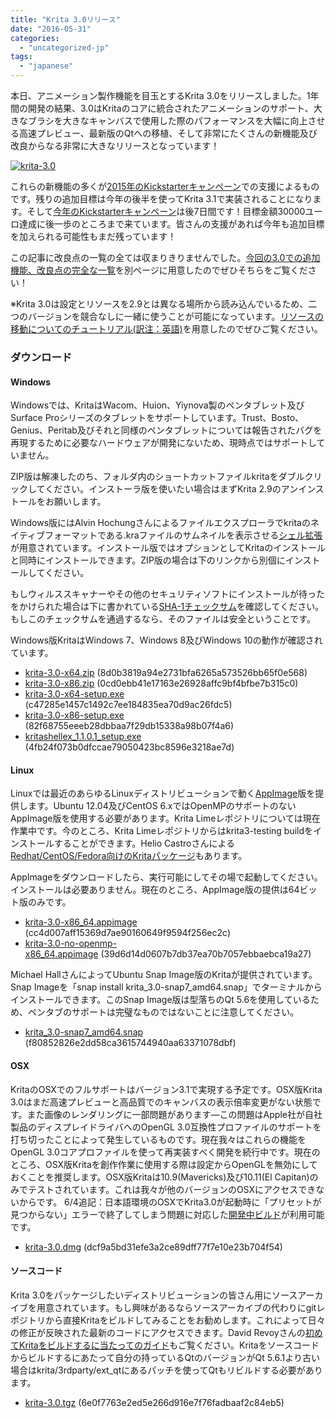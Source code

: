```yaml
---
title: "Krita 3.0リリース"
date: "2016-05-31"
categories: 
  - "uncategorized-jp"
tags: 
  - "japanese"
---
```


本日、アニメーション製作機能を目玉とするKrita 3.0をリリースしました。1年間の開発の結果、3.0はKritaのコアに統合されたアニメーションのサポート、大きなブラシを大きなキャンバスで使用した際のパフォーマンスを大幅に向上させる高速プレビュー、最新版のQtへの移植、そして非常にたくさんの新機能及び改良からなる非常に大きなリリースとなっています！

[![krita-3.0](/images/posts/2016/krita-3.0-1024x559.png)](https://krita.org/wp-content/uploads/2016/05/krita-3.0.png)

これらの新機能の多くが[2015年のKickstarterキャンペーン](https://www.kickstarter.com/projects/krita/krita-free-paint-app-lets-make-it-faster-than-phot?ref=users)での支援によるものです。残りの追加目標は今年の後半を使ってKrita 3.1で実装されることになります。そして[今年のKickstarterキャンペーン](https://krita.org/krita-kickstarter-2016-jp/)は後7日間です！目標金額30000ユーロ達成に後一歩のところまで来ています。皆さんの支援があれば今年も追加目標を加えられる可能性もまだ残っています！

この記事に改良点の一覧の全ては収まりきりませんでした。[今回の3.0での追加機能、改良点の完全な一覧](https://krita.org/jp/krita-3-0-release-notes-jp/)を別ページに用意したのでぜひそちらをご覧ください！

※Krita 3.0は設定とリソースを2.9とは異なる場所から読み込んでいるため、二つのバージョンを競合なしに一緒に使うことが可能になっています。[リソースの移動についてのチュートリアル(訳注：英語)](https://docs.krita.org/KritaFAQ#My_resource_dissapeared_with_installing_3.0.21_Did_Krita_delete_them.3F)を用意したのでぜひご覧ください。

### ダウンロード

#### Windows

Windowsでは、KritaはWacom、Huion、Yiynova製のペンタブレット及びSurface Proシリーズのタブレットをサポートしています。Trust、Bosto、Genius、Peritab及びそれと同様のペンタブレットについては報告されたバグを再現するために必要なハードウェアが開発にないため、現時点ではサポートしていません。

ZIP版は解凍したのち、フォルダ内のショートカットファイルkritaをダブルクリックしてください。インストーラ版を使いたい場合はまずKrita 2.9のアンインストールをお願いします。

Windows版にはAlvin Hochungさんによるファイルエクスプローラでkritaのネイティブフォーマットである.kraファイルのサムネイルを表示させる[シェル拡張](https://github.com/alvinhochun/KritaShellExtension)が用意されています。インストール版ではオプションとしてKritaのインストールと同時にインストールできます。ZIP版の場合は下のリンクから別個にインストールしてください。

もしウィルススキャナーやその他のセキュリティソフトにインストールが待ったをかけられた場合は下に書かれている[SHA-1チェックサム](https://ja.wikipedia.org/wiki/SHA-1#.E3.83.87.E3.83.BC.E3.82.BF.E5.AE.8C.E5.85.A8.E6.80.A7)を確認してください。もしこのチェックサムを通過するなら、そのファイルは安全ということです。

Windows版KritaはWindows 7、Windows 8及びWindows 10の動作が確認されています。

- [krita-3.0-x64.zip](http://files.kde.org/krita/3/windows/krita-3.0-x64.zip) (8d0b3819a94e2731bfa6265a573526bb65f0e568)
- [krita-3.0-x86.zip](http://files.kde.org/krita/3/windows/krita-3.0-x86.zip) (0cd0ebb41e17163e26928affc9bf4bfbe7b315c0)
- [krita-3.0-x64-setup.exe](http://files.kde.org/krita/3/windows/krita-3.0-x64-setup.exe) (c47285e1457c1492c7ee184835ea70d9ac26fdc5)
- [krita-3.0-x86-setup.exe](http://files.kde.org/krita/3/windows/krita-3.0-x86-setup.exe) (82f68755eeeb28dbbaa7f29db15338a98b07f4a6)
- [kritashellex\_1.1.0.1\_setup.exe](http://files.kde.org/krita/3/windows/kritashellex-1.1.0.2-setup.exe) (4fb24f073b0dfccae79050423bc8596e3218ae7d)

#### Linux

Linuxでは最近のあらゆるLinuxディストリビューションで動く[AppImage](http://appimage.org/)版を提供します。Ubuntu 12.04及びCentOS 6.xではOpenMPのサポートのないAppImage版を使用する必要があります。Krita Limeレポジトリについては現在作業中です。今のところ、Krita Limeレポジトリからはkrita3-testing buildをインストールすることができます。Helio Castroさんによる[Redhat/CentOS/Fedora向けのKritaパッケージ](http://www.heliocastro.info/?p=241)もあります。

AppImageをダウンロードしたら、実行可能にしてその場で起動してください。インストールは必要ありません。現在のところ、AppImage版の提供は64ビット版のみです。

- [krita-3.0-x86\_64.appimage](http://files.kde.org/krita/3/linux/krita-3.0-x86_64.appimage)  (cc4d007aff15369d7ae90160649f9594f256ec2c)
- [krita-3.0-no-openmp-x86\_64.appimage](http://files.kde.org/krita/3/linux/krita-3.0-no-openmp-x86_64.appimage) (39d6d14d0607b7db37ea70b7057ebbaebca19a27)

Michael HallさんによってUbuntu Snap Image版のKritaが提供されています。Snap Imageを「snap install krita\_3.0-snap7\_amd64.snap」でターミナルからインストールできます。このSnap Image版は型落ちのQt 5.6を使用しているため、ペンタブのサポートは完璧なものではないことに注意してください。

- [krita\_3.0-snap7\_amd64.snap](http://files.kde.org/krita/3/linux/krita_3.0-snap7_amd64.snap) (f80852826e2dd58ca3615744940aa63371078dbf)

#### OSX

KritaのOSXでのフルサポートはバージョン3.1で実現する予定です。OSX版Krita 3.0はまだ高速プレビューと高品質でのキャンバスの表示倍率変更がない状態です。また画像のレンダリングに一部問題があります―この問題はApple社が自社製品のディスプレイドライバへのOpenGL 3.0互換性プロファイルのサポートを打ち切ったことによって発生しているものです。現在我々はこれらの機能をOpenGL 3.0コアプロファイルを使って再実装すべく開発を続行中です。現在のところ、OSX版Kritaを創作作業に使用する際は設定からOpenGLを無効にしておくことを推奨します。OSX版Kritaは10.9(Mavericks)及び10.11(El Capitan)のみでテストされています。これは我々が他のバージョンのOSXにアクセスできないからです。 6/4追記：日本語環境のOSXでKrita3.0が起動時に「プリセットが見つからない」エラーで終了してしまう問題に対応した[開発中ビルド](http://files.kde.org/krita/3/osx/devbuilds/)が利用可能です。

- [krita-3.0.dmg](http://files.kde.org/krita/3/osx/krita-3.0.dmg) (dcf9a5bd31efe3a2ce89dff77f7e10e23b704f54)

#### ソースコード

Krita 3.0をパッケージしたいディストリビューションの皆さん用にソースアーカイブを用意されています。もし興味があるならソースアーカイブの代わりにgitレポジトリから直接Kritaをビルドしてみることをお勧めします。これによって日々の修正が反映された最新のコードにアクセスできます。David Revoyさんの[初めてKritaをビルドするに当たってのガイド](http://www.davidrevoy.com/article193/guide-building-krita-on-linux-for-cats)もご覧ください。Kritaをソースコードからビルドするにあたって自分の持っているQtのバージョンがQt 5.6.1より古い場合はkrita/3rdparty/ext\_qtにあるパッチを使ってQtもリビルドする必要があります。

- [krita-3.0.tgz](http://download.kde.org/stable/krita/3.0/krita-3.0.tgz.mirrorlist) (6e0f7763e2ed5e266d916e7f76fadbaaf2c84eb5)
